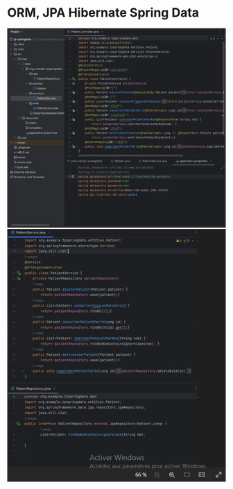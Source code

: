 <h1>ORM, JPA Hibernate Spring Data</h1>
<img src="captures/sping1.PNG">
<img src="captures/sping2.PNG">